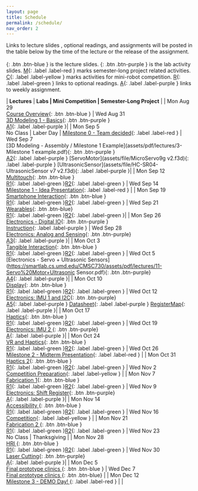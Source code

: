 ```yaml
---
layout: page
title: Schedule
permalink: /schedule/
nav_order: 2
---
```

Links to lecture slides , optional readings, and assignments will be posted in the table below by the time of the lecture or the release of the assignment. <br> <br>
[](){: .btn .btn-blue } is the lecture slides.
[](){: .btn .btn-purple } is the lab activity slides.
[M](){: .label .label-red } marks semester-long project related activities.
[C](){: .label .label-yellow } marks activities for mini-robot competition.
[R](){: .label .label-green } links to optional readings.
[A](){: .label .label-purple } links to weekly assignment.

| **Lectures**                     |   **Labs \| Mini Competition \|  Semester-Long Project**            |
| Mon Aug 29 <br> [Course Overview](assets/pdf/lectures/0-Overview.pdf){: .btn .btn-blue }                            | Wed Aug 31 <br> [3D Modeling 1 - Basics](https://umd.hosted.panopto.com/Panopto/Pages/Viewer.aspx?id=c9561f4c-006c-453a-bf04-af03011525b4){: .btn .btn-purple   } <br> [A1](assets/pdf/assignments/CMSC730_Fall22_A1.pdf){: .label .label-purple }|
| Mon Sep 5 <br> No Class \| Laber Day \| [Milestone 0 - Team decided](){: .label .label-red }                        | Wed Sep 7 <br> [3D Modeling - Assembly / Milestone 1 Example](assets/pdf/lectures/3-Milestone 1 example.pdf){: .btn .btn-purple   } <br> [A2](assets/pdf/assignments/CMSC730_Fall22_A2.pdf){: .label .label-purple } [ServoMotor](assets/file/MicroServo9g v2.f3d){: .label .label-purple } [UltrasonicSensor](assets/file/HC-SR04-UltrasonicSensor v7 v2.f3d){: .label .label-purple }|
| Mon Sep 12 <br> [Multitouch](https://smartlab.cs.umd.edu/CMSC730/assets/pdf/lectures/4-Multi-touch%20Technology.pdf){: .btn .btn-blue } <br>[R1](https://dl.acm.org/doi/abs/10.1145/502348.502389){: .label .label-green }[R2](https://dl.acm.org/doi/abs/10.1145/3332165.3347873){: .label .label-green }                                 | Wed Sep 14 <br> [Milestone 1 - Idea Presentation](){: .label .label-red } | 
| Mon Sep 19 <br> [ Smartphone Interaction](https://smartlab.cs.umd.edu/CMSC730/assets/pdf/lectures/6-Mobile%20Interaction.pdf){: .btn .btn-blue } <br>[R1](https://dl.acm.org/doi/10.1145/3290605.3300254){: .label .label-green }[R2](https://dl.acm.org/doi/10.1145/2501988.2502049){: .label .label-green }             | Wed Sep 21 <br> [Wearables](https://smartlab.cs.umd.edu/CMSC730/assets/pdf/lectures/7-SmartWatch%20Interaction.pdf){: .btn .btn-blue} <br> [R1](https://dl.acm.org/doi/abs/10.1145/2556288.2556955){: .label .label-green }[R2](https://dl.acm.org/doi/abs/10.1145/3290605.3300245){: .label .label-green }|
| Mon Sep 26 <br> [Electronics - Digital IO](https://smartlab.cs.umd.edu/CMSC730/assets/pdf/lectures/8-DigitalOutput.pdf){: .btn .btn-purple }  <br>[Instruction](https://smartlab.cs.umd.edu/CMSC730/assets/file/Arduino_ESP32_Instruction.pdf){: .label .label-purple }            | Wed Sep 28 <br> [Electronics: Analog and Sensing](https://smartlab.cs.umd.edu/CMSC730/assets/pdf/lectures/9-Analog.pdf){: .btn .btn-purple} <br> [A3](assets/pdf/assignments/CMSC730_Fall22_A3.pdf){: .label .label-purple }|
| Mon Oct 3 <br> [Tangible Interaction](https://smartlab.cs.umd.edu/CMSC730/assets/pdf/lectures/10-Tangible%20Interaction.pdf){: .btn .btn-blue }   <br>[R1](https://dl.acm.org/doi/10.1145/258549.258715){: .label .label-green }[R2](https://dl.acm.org/doi/10.1145/3411764.3445502){: .label .label-green }           | Wed Oct 5 <br> [Electronics - Servo + Ultrasonic Sensors](https://smartlab.cs.umd.edu/CMSC730/assets/pdf/lectures/11-Servo%20Motor+Ultrasonic Sensor.pdf){: .btn .btn-purple} <br> [A4](assets/pdf/assignments/CMSC730_Fall22_A4.pdf){: .label .label-purple }|
| Mon Oct 10 <br> [Display](assets/pdf/lectures/12-Display.pdf){: .btn .btn-blue }    <br>[R1](https://dl.acm.org/doi/pdf/10.1145/3313831.3376249){: .label .label-green }[R2](https://dl.acm.org/doi/pdf/10.1145/3025453.3025704){: .label .label-green }          | Wed Oct 12 <br> [Electronics: IMU 1 and I2C](assets/pdf/lectures/13-IMU-I2C.pdf){: .btn .btn-purple} <br> [A5](assets/pdf/assignments/CMSC730_Fall22_A5.pdf){: .label .label-purple } [Datasheet](assets/file/PS-MPU-9250A-01-v1.1.pdf){: .label .label-purple } [RegisterMap](assets/file/MPU-9250-Register-Map.pdf){: .label .label-purple }|
| Mon Oct 17 <br> [Haptics](assets/pdf/lectures/14-Haptics.pdf){: .btn .btn-blue }   <br>[R1](https://dl.acm.org/doi/10.1145/2493432.2493463){: .label .label-green }[R2](https://dl.acm.org/doi/10.1145/1866029.1866074){: .label .label-green }           | Wed Oct 19 <br> [Electronics: IMU 2 ](){: .btn .btn-purple} <br> [A](){: .label .label-purple }|
| Mon Oct 24 <br> [VR and Haptics](){: .btn .btn-blue }  <br>[R1](){: .label .label-green }[R2](){: .label .label-green }            | Wed Oct 26 <br> [Milestone 2 - Midterm Presentation](){: .label .label-red } |
| Mon Oct 31 <br> [Haptics 2](){: .btn .btn-blue }   <br>[R1](){: .label .label-green }[R2](){: .label .label-green }           | Wed Nov 2 <br> [Competition Preparation](){: .label .label-yellow } |
| Mon Nov 7 <br> [Fabrication 1](){: .btn .btn-blue }    <br>[R1](){: .label .label-green }[R2](){: .label .label-green }          | Wed Nov 9 <br> [Electronics: Shift Register](){: .btn .btn-purple} <br> [A](){: .label .label-purple }|
| Mon Nov 14 <br> [Accessibility ](){: .btn .btn-blue }   <br>[R1](){: .label .label-green }[R2](){: .label .label-green }           | Wed Nov 16 <br> [Competition](){: .label .label-yellow } |
| Mon Nov 21 <br> [Fabrication 2 ](){: .btn .btn-blue }  <br>[R1](){: .label .label-green }[R2](){: .label .label-green }            | Wed Nov 23 <br> No Class \| Thanksgiving |
| Mon Nov 28 <br> [HRI ](){: .btn .btn-blue }   <br>[R1](){: .label .label-green }[R2](){: .label .label-green }           | Wed Nov 30 <br> [Laser Cutting](){: .btn .btn-purple} <br> [A](){: .label .label-purple }|
| Mon Dec 5 <br> [Final prototype clinics ](){: .btn .btn-blue }              | Wed Dec 7 <br> [Final prototype clinics ](){: .btn .btn-blue} |
| Mon Dec 12 <br> [Milestone 3 - DEMO Day! ](){: .label .label-red }              | |
